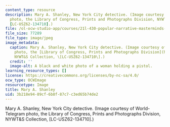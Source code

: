 ```yaml
---
content_type: resource
description: Mary A. Shanley, New York City detective. (Image courtesy of World-Telegram
  photo, the Library of Congress, Prints and Photographs Division, NYWT&S Collection,
  [LC-USZ62-134710].)
file: /ol-ocw-studio-app/courses/21l-430-popular-narrative-masterminds-fall-2004/3b218e9489cf6b8f87c7c3ed65b74de2_21l-430f04.jpg
file_size: 77289
file_type: image/jpeg
image_metadata:
  caption: Mary A. Shanley, New York City detective. (Image courtesy of World-Telegram
    photo, the [Library of Congress, Prints and Photographs Division](http://www.loc.gov/rr/print),
    NYWT&S Collection, \[LC-USZ62-134710\].)
  credit: ''
  image-alt: A black and white photo of a woman holding a pistol.
learning_resource_types: []
license: https://creativecommons.org/licenses/by-nc-sa/4.0/
ocw_type: OCWImage
resourcetype: Image
title: Mary A. Shanley
uid: 3b218e94-89cf-6b8f-87c7-c3ed65b74de2
---
```

Mary A. Shanley, New York City detective. (Image courtesy of World-Telegram photo, the Library of Congress, Prints and Photographs Division, NYWT&S Collection, [LC-USZ62-134710].)